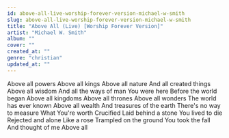 ```yaml
---
id: above-all-live-worship-forever-version-michael-w-smith
slug: above-all-live-worship-forever-version-michael-w-smith
title: "Above All (Live) [Worship Forever Version]"
artist: "Michael W. Smith"
album: ""
cover: ""
created_at: ""
genre: "christian"
updated_at: ""
---
```


Above all powers
Above all kings
Above all nature
And all created things
Above all wisdom
And all the ways of man
You were here
Before the world began
Above all kingdoms
Above all thrones
Above all wonders
The world has ever known
Above all wealth
And treasures of the earth
There's no way to measure
What You're worth
Crucified
Laid behind a stone
You lived to die
Rejеcted and alone
Like a rosе
Trampled on the ground
You took the fall
And thought of me
Above all